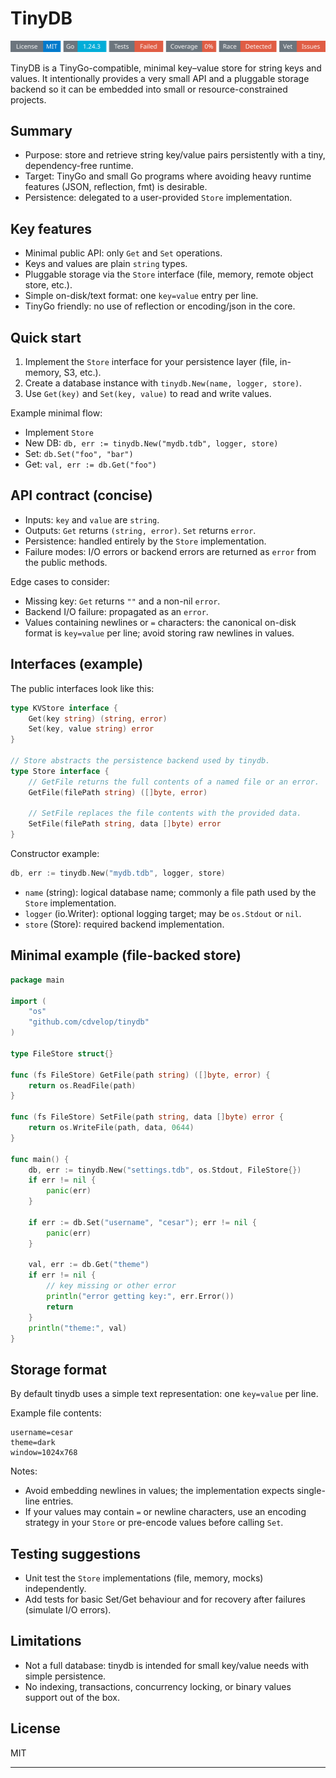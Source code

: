 # TinyDB
<!-- START_SECTION:BADGES_SECTION -->
<a href="docs/img/badges.svg"><img src="docs/img/badges.svg" alt="Project Badges" title="Generated by badges.sh from github.com/cdvelop/devscripts"></a>
<!-- END_SECTION:BADGES_SECTION -->

TinyDB is a TinyGo-compatible, minimal key–value store for string keys and values. It intentionally provides a very small API and a pluggable storage backend so it can be embedded into small or resource-constrained projects.

## Summary

- Purpose: store and retrieve string key/value pairs persistently with a tiny, dependency-free runtime.
- Target: TinyGo and small Go programs where avoiding heavy runtime features (JSON, reflection, fmt) is desirable.
- Persistence: delegated to a user-provided `Store` implementation.

## Key features

- Minimal public API: only `Get` and `Set` operations.
- Keys and values are plain `string` types.
- Pluggable storage via the `Store` interface (file, memory, remote object store, etc.).
- Simple on-disk/text format: one `key=value` entry per line.
- TinyGo friendly: no use of reflection or encoding/json in the core.

## Quick start

1. Implement the `Store` interface for your persistence layer (file, in-memory, S3, etc.).
2. Create a database instance with `tinydb.New(name, logger, store)`.
3. Use `Get(key)` and `Set(key, value)` to read and write values.

Example minimal flow:

- Implement `Store`
- New DB: `db, err := tinydb.New("mydb.tdb", logger, store)`
- Set: `db.Set("foo", "bar")`
- Get: `val, err := db.Get("foo")`

## API contract (concise)

- Inputs: `key` and `value` are `string`.
- Outputs: `Get` returns `(string, error)`. `Set` returns `error`.
- Persistence: handled entirely by the `Store` implementation.
- Failure modes: I/O errors or backend errors are returned as `error` from the public methods.

Edge cases to consider:

- Missing key: `Get` returns `""` and a non-nil `error`.
- Backend I/O failure: propagated as an `error`.
- Values containing newlines or `=` characters: the canonical on-disk format is `key=value` per line; avoid storing raw newlines in values.

## Interfaces (example)

The public interfaces look like this:

```go
type KVStore interface {
    Get(key string) (string, error)
    Set(key, value string) error
}

// Store abstracts the persistence backend used by tinydb.
type Store interface {
    // GetFile returns the full contents of a named file or an error.
    GetFile(filePath string) ([]byte, error)

    // SetFile replaces the file contents with the provided data.
    SetFile(filePath string, data []byte) error
}
```

Constructor example:

```go
db, err := tinydb.New("mydb.tdb", logger, store)
```

- `name` (string): logical database name; commonly a file path used by the `Store` implementation.
- `logger` (io.Writer): optional logging target; may be `os.Stdout` or `nil`.
- `store` (Store): required backend implementation.

## Minimal example (file-backed store)

```go
package main

import (
    "os"
    "github.com/cdvelop/tinydb"
)

type FileStore struct{}

func (fs FileStore) GetFile(path string) ([]byte, error) {
    return os.ReadFile(path)
}

func (fs FileStore) SetFile(path string, data []byte) error {
    return os.WriteFile(path, data, 0644)
}

func main() {
    db, err := tinydb.New("settings.tdb", os.Stdout, FileStore{})
    if err != nil {
        panic(err)
    }

    if err := db.Set("username", "cesar"); err != nil {
        panic(err)
    }

    val, err := db.Get("theme")
    if err != nil {
        // key missing or other error
        println("error getting key:", err.Error())
        return
    }
    println("theme:", val)
}
```

## Storage format

By default tinydb uses a simple text representation: one `key=value` per line.

Example file contents:

```
username=cesar
theme=dark
window=1024x768
```

Notes:

- Avoid embedding newlines in values; the implementation expects single-line entries.
- If your values may contain `=` or newline characters, use an encoding strategy in your `Store` or pre-encode values before calling `Set`.

## Testing suggestions

- Unit test the `Store` implementations (file, memory, mocks) independently.
- Add tests for basic Set/Get behaviour and for recovery after failures (simulate I/O errors).

## Limitations

- Not a full database: tinydb is intended for small key/value needs with simple persistence.
- No indexing, transactions, concurrency locking, or binary values support out of the box.

## License

MIT

---




